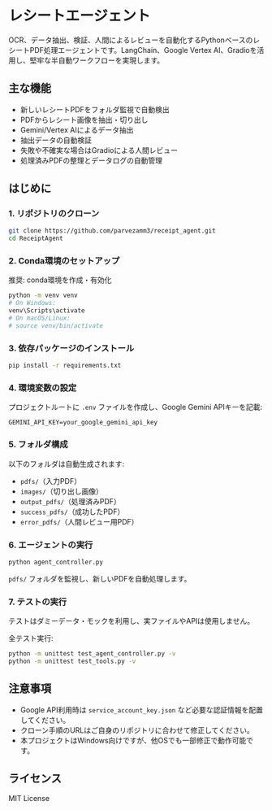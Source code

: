 # レシートエージェント

OCR、データ抽出、検証、人間によるレビューを自動化するPythonベースのレシートPDF処理エージェントです。LangChain、Google Vertex AI、Gradioを活用し、堅牢な半自動ワークフローを実現します。

## 主な機能
- 新しいレシートPDFをフォルダ監視で自動検出
- PDFからレシート画像を抽出・切り出し
- Gemini/Vertex AIによるデータ抽出
- 抽出データの自動検証
- 失敗や不確実な場合はGradioによる人間レビュー
- 処理済みPDFの整理とデータログの自動管理

## はじめに

### 1. リポジトリのクローン
```bash
git clone https://github.com/parvezamm3/receipt_agent.git
cd ReceiptAgent
```

### 2. Conda環境のセットアップ
推奨: conda環境を作成・有効化
```bash
python -m venv venv
# On Windows:
venv\Scripts\activate
# On macOS/Linux:
# source venv/bin/activate
```

### 3. 依存パッケージのインストール
```bash
pip install -r requirements.txt
```

### 4. 環境変数の設定
プロジェクトルートに `.env` ファイルを作成し、Google Gemini APIキーを記載:
```
GEMINI_API_KEY=your_google_gemini_api_key
```

### 5. フォルダ構成
以下のフォルダは自動生成されます:
- `pdfs/`（入力PDF）
- `images/`（切り出し画像）
- `output_pdfs/`（処理済みPDF）
- `success_pdfs/`（成功したPDF）
- `error_pdfs/`（人間レビュー用PDF）

### 6. エージェントの実行
```bash
python agent_controller.py
```
`pdfs/` フォルダを監視し、新しいPDFを自動処理します。

### 7. テストの実行
テストはダミーデータ・モックを利用し、実ファイルやAPIは使用しません。

全テスト実行:
```bash
python -m unittest test_agent_controller.py -v
python -m unittest test_tools.py -v
```

## 注意事項
- Google API利用時は `service_account_key.json` など必要な認証情報を配置してください。
- クローン手順のURLはご自身のリポジトリに合わせて修正してください。
- 本プロジェクトはWindows向けですが、他OSでも一部修正で動作可能です。

## ライセンス
MIT License 